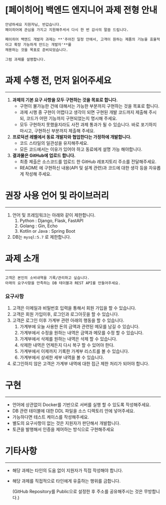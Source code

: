 # [페이히어] 백엔드 엔지니어 과제 전형 안내

```
안녕하세요 지원자님, 반갑습니다.
페이히어에 관심을 가지고 지원해주셔서 다시 한 번 감사의 말씀 드립니다.

페이히어 백엔드 개발자 과제는 **'주어진 일정 안에서, 고객이 원하는 제품의 기능을 효율적이고 확장 가능하게 만드는 개발자'**를
채용하는 것을 목표로 준비되었습니다.
 
그럼 과제를 설명합니다.
```

# 과제 수행 전, 먼저 읽어주세요

---

1. **과제의 기본 요구 사항을 모두 구현하는 것을 목표로 합니다.**
    - 구현이 불가능한 건에 대해서는 가능한 부분까지 구현하는 것을 목표로 합니다.
    - 과제 시행 중 구현이 어렵다고 생각이 되면 구현된 개발 코드까지 제출해 주시되, 코드가 어떤 기능까지 구현되었는지 명시해 주세요.
    - 모두 구현하지 못했을지라도 사전 과제 통과가 될 수 있습니다. 바로 포기하지 마시고, 구현하신 부분까지 제출해 주세요.
2. **프로덕션 레벨에서 동료 개발자와 협업한다는 가정하에 개발합니다.**
    - 코드 스타일의 일관성을 유지해주세요.
    - 모든 코드에서는 이유가 있어야 하고 동료에게 설명 가능 해야합니다.
3. **결과물은 GitHub에 업로드 합니다.**
    - 최종 제출은 소스코드를 업로드 한 GitHub 레포지토리 주소를 전달해주세요.
    - README 에 구현하신 내용(API 및 설계 관련)과 코드에 대한 생각 등을 자유롭게 작성해 주세요.


# 권장 사용 언어 및 라이브러리

---

1. 언어 및 프레임워크는 아래와 같이 제한합니다.
    1. Python : Django, Flask, FastAPI
    2. Golang : Gin, Echo
    3. Kotlin or Java : Spring Boot
2. DB는 `mysql:5.7` 로 제한합니다.

# 과제 소개

---

```
고객은 본인의 소비내역을 기록/관리하고 싶습니다.
아래의 요구사항을 만족하는 DB 테이블과 REST API를 만들어주세요. 
```

### 요구사항

1. 고객은 이메일과 비밀번호 입력을 통해서 회원 가입을 할 수 있습니다.
2. 고객은 회원 가입이후, 로그인과 로그아웃을 할 수 있습니다.
3. 고객은 로그인 이후 가계부 관련 아래의 행동을 할 수 있습니다.
    1. 가계부에 오늘 사용한 돈의 금액과 관련된 메모를 남길 수 있습니다.
    2. 가계부에서 수정을 원하는 내역은 금액과 메모를 수정 할 수 있습니다.
    3. 가계부에서 삭제를 원하는 내역은 삭제 할 수 있습니다.
    4. 삭제한 내역은 언제든지 다시 복구 할 수 있어야 한다.
    5. 가계부에서 이제까지 기록한 가계부 리스트를 볼 수 있습니다.
    6. 가계부에서 상세한 세부 내역을 볼 수 있습니다.
4. 로그인하지 않은 고객은 가계부 내역에 대한 접근 제한 처리가 되어야 합니다.

# 구현

---

- 언어에 상관없이 Docker를 기반으로 서버를 실행 할 수 있도록 작성해주세요.
- DB 관련 테이블에 대한 DDL 파일을 소스 디렉토리 안에 넣어주세요.
- 가능하다면 테스트 케이스를 작성해주세요.
- 별도의 요구사항이 없는 것은 지원자가 판단해서 개발합니다.
- 토큰을 발행해서 인증을 제어하는 방식으로 구현해주세요

# 기타사항

---

- 해당 과제는 타인의 도움 없이 지원자가 직접 작성해야 합니다.
- 해당 과제를 직접적으로 타인에게 유출하는 행위를 금합니다.

  (GitHub Repository를 Public으로 설정한 후 주소를 공유해주시는 것은 무방합니다.)
